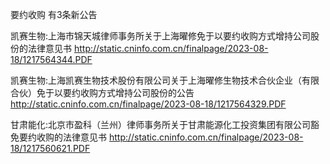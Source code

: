 要约收购 有3条新公告 

凯赛生物:上海市锦天城律师事务所关于上海曜修免于以要约收购方式增持公司股份的法律意见书 http://static.cninfo.com.cn/finalpage/2023-08-18/1217564344.PDF 

凯赛生物:上海凯赛生物技术股份有限公司关于上海曜修生物技术合伙企业（有限合伙）免于以要约收购方式增持公司股份的公告 http://static.cninfo.com.cn/finalpage/2023-08-18/1217564329.PDF 

甘肃能化:北京市盈科（兰州）律师事务所关于甘肃能源化工投资集团有限公司豁免要约收购的法律意见书 http://static.cninfo.com.cn/finalpage/2023-08-18/1217560621.PDF 

